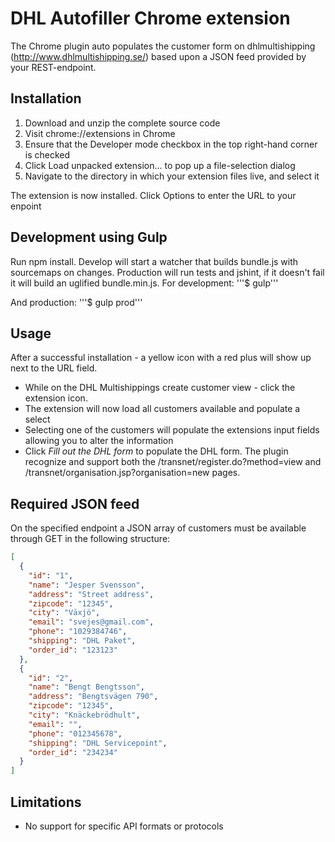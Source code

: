 # DHL Autofiller Chrome extension

The Chrome plugin auto populates the customer form on dhlmultishipping (http://www.dhlmultishipping.se/) based upon a JSON feed provided by your REST-endpoint.

## Installation

1. Download and unzip the complete source code
2. Visit chrome://extensions in Chrome
3. Ensure that the Developer mode checkbox in the top right-hand corner is checked
4. Click Load unpacked extension… to pop up a file-selection dialog
5. Navigate to the directory in which your extension files live, and select it

The extension is now installed. Click Options to enter the URL to your enpoint

## Development using Gulp

Run npm install. 
Develop will start a watcher that builds bundle.js with sourcemaps on changes.
Production will run tests and jshint, if it doesn't fail it will build an uglified bundle.min.js.
For development:
'''$ gulp'''

And production:
'''$ gulp prod'''

## Usage

After a successful installation - a yellow icon with a red plus will show up next to the URL field.

* While on the DHL Multishippings create customer view - click the extension icon.
* The extension will now load all customers available and populate a select
* Selecting one of the customers will populate the extensions input fields allowing you to alter the information
* Click *Fill out the DHL form* to populate the DHL form. The plugin recognize and support both the /transnet/register.do?method=view and /transnet/organisation.jsp?organisation=new pages.

## Required JSON feed

On the specified endpoint a JSON array of customers must be available through GET in the following structure:
```json
[
  {
    "id": "1",
    "name": "Jesper Svensson",
    "address": "Street address",
    "zipcode": "12345",
    "city": "Växjö",
    "email": "svejes@gmail.com",
    "phone": "1029384746",
    "shipping": "DHL Paket",
    "order_id": "123123"
  },
  {
    "id": "2",
    "name": "Bengt Bengtsson",
    "address": "Bengtsvägen 790",
    "zipcode": "12345",
    "city": "Knäckebrödhult",
    "email": "",
    "phone": "012345678",
    "shipping": "DHL Servicepoint",
    "order_id": "234234"
  }
]
```

## Limitations
* No support for specific API formats or protocols

